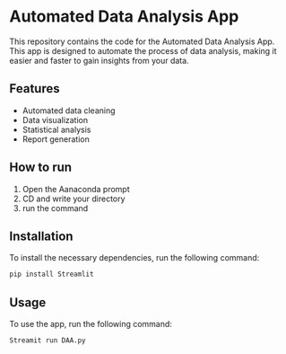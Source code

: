 # Automated Data Analysis App

This repository contains the code for the Automated Data Analysis App. This app is designed to automate the process of data analysis, making it easier and faster to gain insights from your data.

## Features

- Automated data cleaning
- Data visualization
- Statistical analysis
- Report generation

## How to run 
1. Open the Aanaconda prompt
2. CD and write your directory 
3. run the command

## Installation

To install the necessary dependencies, run the following command:

```bash
pip install Streamlit
```

## Usage

To use the app, run the following command:

```bash
Streamit run DAA.py
```


